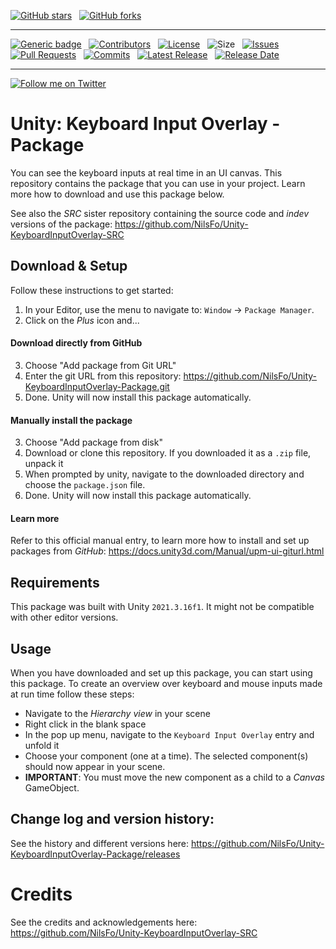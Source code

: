 [![GitHub stars](https://img.shields.io/github/stars/NilsFo/Unity-KeyboardInputOverlay-Package.svg?style=social&label=Star)](https://github.com/NilsFo/Unity-KeyboardInputOverlay-Package)
&nbsp;
[![GitHub forks](https://img.shields.io/github/forks/NilsFo/Unity-KeyboardInputOverlay-Package.svg?style=social&label=Fork)](https://github.com/NilsFo/Unity-KeyboardInputOverlay-Package)

***

[![Generic badge](https://img.shields.io/badge/contributions-welcome-brightgreen.svg?style=plastic)](docs/contribute.md)
&nbsp;
[![Contributors](https://img.shields.io/github/contributors/NilsFo/Unity-KeyboardInputOverlay-Package?style=flat)](https://github.com/NilsFo/Unity-KeyboardInputOverlay-Package/graphs/contributors)
&nbsp;
[![License](https://img.shields.io/github/license/NilsFo/Unity-KeyboardInputOverlay-Package?color=green&style=flat)](https://github.com/NilsFo/Unity-KeyboardInputOverlay-Package/LICENSE)
&nbsp;
![Size](https://img.shields.io/github/repo-size/NilsFo/Unity-KeyboardInputOverlay-Package?style=flat)
&nbsp;
[![Issues](https://img.shields.io/github/issues/NilsFo/Unity-KeyboardInputOverlay-Package?style=flat)](https://github.com/NilsFo/Unity-KeyboardInputOverlay-Package/issues)
&nbsp;
[![Pull Requests](https://img.shields.io/github/issues-pr/NilsFo/Unity-KeyboardInputOverlay-Package?style=flat)](https://github.com/NilsFo/Unity-KeyboardInputOverlay-Package/pulls)
&nbsp;
[![Commits](https://img.shields.io/github/commit-activity/m/NilsFo/Unity-KeyboardInputOverlay-Package?style=flat)](https://github.com/NilsFo/Unity-KeyboardInputOverlay-Package/)
&nbsp;
[![Latest Release](https://img.shields.io/github/v/release/NilsFo/Unity-KeyboardInputOverlay-Package?style=flat)](https://github.com/NilsFo/Unity-KeyboardInputOverlay-Package/)
&nbsp;
[![Release Date](https://img.shields.io/github/release-date/NilsFo/Unity-KeyboardInputOverlay-Package?style=flat)](https://github.com/NilsFo/Unity-KeyboardInputOverlay-Package/releases)

***

[![Follow me on Twitter](https://img.shields.io/twitter/follow/NilsFoer?style=social&logo=twitter)](https://twitter.com/intent/follow?screen_name=NilsFoer)

# Unity: Keyboard Input Overlay - Package
You can see the keyboard inputs at real time in an UI canvas.
This repository contains the package that you can use in your project.
Learn more how to download and use this package below.

See also the *SRC* sister repository containing the source code and *indev* versions of the package:
https://github.com/NilsFo/Unity-KeyboardInputOverlay-SRC

## Download & Setup
Follow these instructions to get started:

 1. In your Editor, use the menu to navigate to: `Window` -> `Package Manager`.
 2. Click on the *Plus* icon and...

#### Download directly from GitHub
 3. Choose "Add package from Git URL"
 4. Enter the git URL from this repository: https://github.com/NilsFo/Unity-KeyboardInputOverlay-Package.git
 5. Done. Unity will now install this package automatically.

#### Manually install the package
 3. Choose "Add package from disk"
 4. Download or clone this repository. If you downloaded it as a `.zip` file, unpack it
 5. When prompted by unity, navigate to the downloaded directory and choose the `package.json` file.
 6. Done. Unity will now install this package automatically. 

#### Learn more
Refer to this official manual entry, to learn more how to install and set up packages from *GitHub*:
https://docs.unity3d.com/Manual/upm-ui-giturl.html

## Requirements
This package was built with Unity `2021.3.16f1`.
It might not be compatible with other editor versions.

## Usage
When you have downloaded and set up this package, you can start using this package.
To create an overview over keyboard and mouse inputs made at run time follow these steps:

 - Navigate to the *Hierarchy view* in your scene
 - Right click in the blank space
 - In the pop up menu, navigate to the `Keyboard Input Overlay` entry and unfold it
 - Choose your component (one at a time). The selected component(s) should now appear in your scene.
 - **IMPORTANT**: You must move the new component as a child to a *Canvas* GameObject.

## Change log and version history:
See the history and different versions here:
https://github.com/NilsFo/Unity-KeyboardInputOverlay-Package/releases

# Credits
See the credits and acknowledgements here:
https://github.com/NilsFo/Unity-KeyboardInputOverlay-SRC
